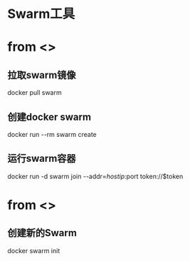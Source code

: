 # Swarm工具

# from <<the docker file>>
## 拉取swarm镜像
docker pull swarm

## 创建docker swarm
docker run --rm swarm create

## 运行swarm容器
docker run -d swarm join --addr=$hostip:$port token://$token

# from <<docker deep dive>>
## 创建新的Swarm
docker swarm init
